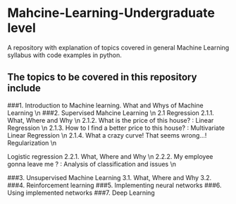 # Mahcine-Learning-Undergraduate level
A repository with explanation of topics covered in general Machine Learning syllabus with code examples in python.

## The topics to be covered in this repository include
###1. Introduction to Machine learning. What and Whys of Machine Learning \n
###2. Supervised Mahcine Learning \n
   2.1 Regression
  2.1.1. What, Where and Why \n
  2.1.2. What is the price of this house? : Linear Regression \n
  2.1.3. How to I find a better price to this house? : Multivariate Linear Regression \n
  2.1.4. What a crazy curve! That seems wrong...! Regularization \n
  
   Logistic regression
  2.2.1. What, Where and Why \n
  2.2.2. My employee gonna leave me ? : Analysis of classification and issues \n
  
  
###3. Unsupervised Machine Learning 
  3.1. What, Where and Why
  3.2. 
###4. Reinforcement learning
###5. Implementing neural networks
###6. Using implemented networks
###7. Deep Learning
